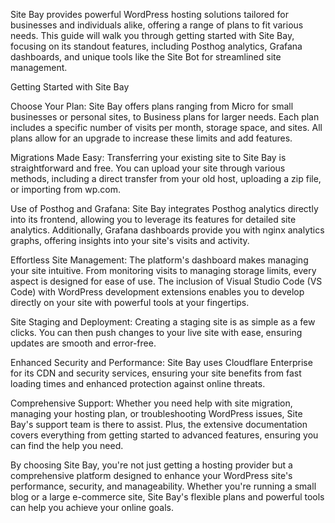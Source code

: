 Site Bay provides powerful WordPress hosting solutions tailored for businesses and individuals alike, offering a range of plans to fit various needs. This guide will walk you through getting started with Site Bay, focusing on its standout features, including Posthog analytics, Grafana dashboards, and unique tools like the Site Bot for streamlined site management.

Getting Started with Site Bay

Choose Your Plan: Site Bay offers plans ranging from Micro for small businesses or personal sites, to Business plans for larger needs. Each plan includes a specific number of visits per month, storage space, and sites. All plans allow for an upgrade to increase these limits and add features.

Migrations Made Easy: Transferring your existing site to Site Bay is straightforward and free. You can upload your site through various methods, including a direct transfer from your old host, uploading a zip file, or importing from wp.com.

Use of Posthog and Grafana: Site Bay integrates Posthog analytics directly into its frontend, allowing you to leverage its features for detailed site analytics. Additionally, Grafana dashboards provide you with nginx analytics graphs, offering insights into your site's visits and activity.

Effortless Site Management: The platform's dashboard makes managing your site intuitive. From monitoring visits to managing storage limits, every aspect is designed for ease of use. The inclusion of Visual Studio Code (VS Code) with WordPress development extensions enables you to develop directly on your site with powerful tools at your fingertips.

Site Staging and Deployment: Creating a staging site is as simple as a few clicks. You can then push changes to your live site with ease, ensuring updates are smooth and error-free.

Enhanced Security and Performance: Site Bay uses Cloudflare Enterprise for its CDN and security services, ensuring your site benefits from fast loading times and enhanced protection against online threats.

Comprehensive Support: Whether you need help with site migration, managing your hosting plan, or troubleshooting WordPress issues, Site Bay's support team is there to assist. Plus, the extensive documentation covers everything from getting started to advanced features, ensuring you can find the help you need.

By choosing Site Bay, you're not just getting a hosting provider but a comprehensive platform designed to enhance your WordPress site's performance, security, and manageability. Whether you're running a small blog or a large e-commerce site, Site Bay's flexible plans and powerful tools can help you achieve your online goals.